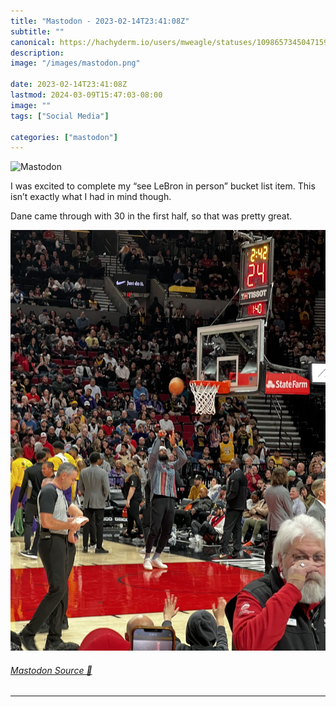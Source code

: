 ```yaml
---
title: "Mastodon - 2023-02-14T23:41:08Z"
subtitle: ""
canonical: https://hachyderm.io/users/mweagle/statuses/109865734504715992
description:
image: "/images/mastodon.png"

date: 2023-02-14T23:41:08Z
lastmod: 2024-03-09T15:47:03-08:00
image: ""
tags: ["Social Media"]

categories: ["mastodon"]
---
```

![Mastodon](/images/mastodon.png)

<p>I was excited to complete my “see LeBron in person” bucket list item. This isn’t exactly what I had in mind though. </p><p>Dane came through with 30 in the first half, so that was pretty great.</p>

![](d08e771b4d51794e.jpeg)

###### [Mastodon Source 🐘](https://hachyderm.io/@mweagle/109865734504715992)

___
